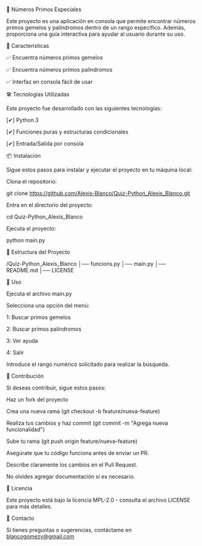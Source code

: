📌 Números Primos Especiales

Este proyecto es una aplicación en consola que permite encontrar números primos gemelos y palíndromos dentro de un rango específico. Además, proporciona una guía interactiva para ayudar al usuario durante su uso.


🚀 Características

✅ Encuentra números primos gemelos

✅ Encuentra números primos palíndromos

✅ Interfaz en consola fácil de usar

🛠️ Tecnologías Utilizadas

Este proyecto fue desarrollado con las siguientes tecnologías:

[✔] Python 3

[✔] Funciones puras y estructuras condicionales

[✔] Entrada/Salida por consola

📦 Instalación

Sigue estos pasos para instalar y ejecutar el proyecto en tu máquina local:

Clona el repositorio:

git clone https://github.com/Alexis-Blanco/Quiz-Python_Alexis_Blanco.git

Entra en el directorio del proyecto:

cd Quiz-Python_Alexis_Blanco

Ejecuta el proyecto:

python main.py

📂 Estructura del Proyecto

/Quiz-Python_Alexis_Blanco
│── funcions.py
│── main.py
│── README.md
│── LICENSE

📝 Uso

Ejecuta el archivo main.py

Selecciona una opción del menú:

1: Buscar primos gemelos

2: Buscar primos palíndromos

3: Ver ayuda

4: Salir

Introduce el rango numérico solicitado para realizar la búsqueda.

🤝 Contribución

Si deseas contribuir, sigue estos pasos:

Haz un fork del proyecto

Crea una nueva rama (git checkout -b feature/nueva-feature)

Realiza tus cambios y haz commit (git commit -m "Agrega nueva funcionalidad")

Sube tu rama (git push origin feature/nueva-feature)

Asegúrate que tu código funciona antes de enviar un PR.

Describe claramente los cambios en el Pull Request.

No olvides agregar documentación si es necesario.

📄 Licencia

Este proyecto está bajo la licencia MPL-2.0 - consulta el archivo LICENSE para más detalles.

📩 Contacto

Si tienes preguntas o sugerencias, contáctame en blancogomezy@gmail.com
